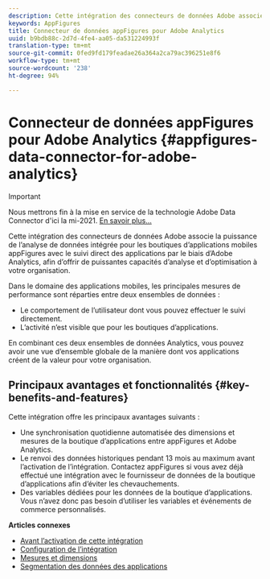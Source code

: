```yaml
---
description: Cette intégration des connecteurs de données Adobe associe la puissance de l’analyse de données intégrée pour les boutiques d’applications mobiles appFigures avec le suivi direct des applications par le biais d’Adobe Analytics, afin d’offrir de puissantes capacités d’analyse et d’optimisation à votre organisation.
keywords: AppFigures
title: Connecteur de données appFigures pour Adobe Analytics
uuid: b9bdb88c-2d7d-4fe4-aa05-da531224993f
translation-type: tm+mt
source-git-commit: 0fed9fd179feadae26a364a2ca79ac396251e8f6
workflow-type: tm+mt
source-wordcount: '238'
ht-degree: 94%

---
```



# Connecteur de données appFigures pour Adobe Analytics {#appfigures-data-connector-for-adobe-analytics}

>[!IMPORTANT]
>
>Nous mettrons fin à la mise en service de la technologie Adobe Data Connector d&#39;ici la mi-2021. [En savoir plus...](/help/import/data-connectors/data-connectors-eol.md)

Cette intégration des connecteurs de données Adobe associe la puissance de l’analyse de données intégrée pour les boutiques d’applications mobiles appFigures avec le suivi direct des applications par le biais d’Adobe Analytics, afin d’offrir de puissantes capacités d’analyse et d’optimisation à votre organisation.

Dans le domaine des applications mobiles, les principales mesures de performance sont réparties entre deux ensembles de données :

* Le comportement de l’utilisateur dont vous pouvez effectuer le suivi directement.
* L’activité n’est visible que pour les boutiques d’applications.

En combinant ces deux ensembles de données Analytics, vous pouvez avoir une vue d’ensemble globale de la manière dont vos applications créent de la valeur pour votre organisation.

## Principaux avantages et fonctionnalités {#key-benefits-and-features}

Cette intégration offre les principaux avantages suivants :

* Une synchronisation quotidienne automatisée des dimensions et mesures de la boutique d’applications entre appFigures et Adobe Analytics.
* Le renvoi des données historiques pendant 13 mois au maximum avant l’activation de l’intégration. Contactez appFigures si vous avez déjà effectué une intégration avec le fournisseur de données de la boutique d’applications afin d’éviter les chevauchements.
* Des variables dédiées pour les données de la boutique d’applications. Vous n’avez donc pas besoin d’utiliser les variables et événements de commerce personnalisés.

**Articles connexes**

* [Avant l’activation de cette intégration](appfigures-before-activation.md)
* [Configuration de l’intégration](t-appfigures-integration.md)
* [Mesures et dimensions](appfigures-metrics.md)
* [Segmentation des données des applications](appfigures-segment-filter.md)
